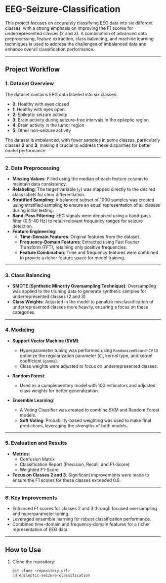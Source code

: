 # EEG-Seizure-Classification


This project focuses on accurately classifying EEG data into six different classes, with a strong emphasis on improving the F1 scores for underrepresented classes (2 and 3). A combination of advanced data preprocessing, feature extraction, class balancing, and machine learning techniques is used to address the challenges of imbalanced data and enhance overall classification performance.

---

## Project Workflow

### 1. **Dataset Overview**  
The dataset contains EEG data labeled into six classes:  
- **0**: Healthy with eyes closed  
- **1**: Healthy with eyes open  
- **2**: Epileptic seizure activity  
- **3**: Brain activity during seizure-free intervals in the epileptic region  
- **4**: Brain activity in the tumor region  
- **5**: Other non-seizure activity  

The dataset is imbalanced, with fewer samples in some classes, particularly classes **2** and **3**, making it crucial to address these disparities for better model performance.

---

### 2. **Data Preprocessing**  
- **Missing Values**: Filled using the median of each feature column to maintain data consistency.  
- **Relabeling**: The target variable (`y`) was mapped directly to the desired class labels for clear differentiation.  
- **Stratified Sampling**: A balanced subset of 1000 samples was created using stratified sampling to ensure an equal representation of all classes during initial testing.  
- **Band-Pass Filtering**: EEG signals were denoised using a band-pass filter (0.5–40 Hz) to retain relevant frequency ranges for seizure detection.  
- **Feature Engineering**:  
  - **Time-Domain Features**: Original features from the dataset.  
  - **Frequency-Domain Features**: Extracted using Fast Fourier Transform (FFT), retaining only positive frequencies.  
  - **Feature Combination**: Time and frequency features were combined to provide a richer feature space for model training.

---

### 3. **Class Balancing**  
- **SMOTE (Synthetic Minority Oversampling Technique)**: Oversampling was applied to the training data to generate synthetic samples for underrepresented classes (2 and 3).  
- **Class Weights**: Adjusted in the model to penalize misclassification of underrepresented classes more heavily, ensuring a focus on these categories.

---

### 4. **Modeling**  
- **Support Vector Machine (SVM)**:  
  - Hyperparameter tuning was performed using `RandomizedSearchCV` to optimize the regularization parameter (`C`), kernel type, and kernel coefficient (`gamma`).  
  - Class weights were adjusted to focus on underrepresented classes.  

- **Random Forest**:  
  - Used as a complementary model with 100 estimators and adjusted class weights for better generalization.

- **Ensemble Learning**:  
  - A Voting Classifier was created to combine SVM and Random Forest models.  
  - **Soft Voting**: Probability-based weighting was used to make final predictions, leveraging the strengths of both models.

---

### 5. **Evaluation and Results**  
- **Metrics**:  
  - Confusion Matrix  
  - Classification Report (Precision, Recall, and F1-Score)  
  - Weighted F1-Score  
- **Focus on Classes 2 and 3**: Significant improvements were made to ensure the F1 scores for these classes exceeded 0.8.  

---

### 6. **Key Improvements**  
- Enhanced F1 scores for classes 2 and 3 through focused oversampling and hyperparameter tuning.  
- Leveraged ensemble learning for robust classification performance.  
- Combined time-domain and frequency-domain features for a richer representation of EEG data.  

---

## How to Use  
1. Clone the repository:  
   ```bash
   git clone <repository_url>
   cd epileptic-seizure-classification

